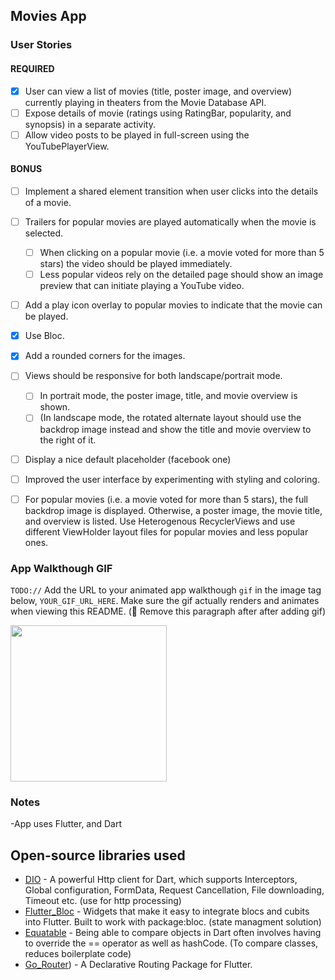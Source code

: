 ## Movies App

### User Stories

#### REQUIRED

- [x] User can view a list of movies (title, poster image, and overview) currently playing in theaters from the Movie Database API.
- [ ] Expose details of movie (ratings using RatingBar, popularity, and synopsis) in a separate activity.
- [ ] Allow video posts to be played in full-screen using the YouTubePlayerView.

#### BONUS

- [ ] Implement a shared element transition when user clicks into the details of a movie.
- [ ] Trailers for popular movies are played automatically when the movie is selected.
  - [ ] When clicking on a popular movie (i.e. a movie voted for more than 5 stars) the video should be played immediately.
  - [ ] Less popular videos rely on the detailed page should show an image preview that can initiate playing a YouTube video.
- [ ] Add a play icon overlay to popular movies to indicate that the movie can be played.
- [x] Use Bloc.
- [x] Add a rounded corners for the images.
- [ ] Views should be responsive for both landscape/portrait mode.
   - [ ] In portrait mode, the poster image, title, and movie overview is shown.
   - [ ] (In landscape mode, the rotated alternate layout should use the backdrop image instead and show the title and movie overview to the right of it.
- [ ] Display a nice default placeholder (facebook one)
- [ ] Improved the user interface by experimenting with styling and coloring.
- [ ] For popular movies (i.e. a movie voted for more than 5 stars), the full backdrop image is displayed. Otherwise, a poster image, the movie title, and overview is listed. Use Heterogenous RecyclerViews and use different ViewHolder layout files for popular movies and less popular ones.


### App Walkthough GIF

`TODO://` Add the URL to your animated app walkthough `gif` in the image tag below, `YOUR_GIF_URL_HERE`. Make sure the gif actually renders and animates when viewing this README. (🚫 Remove this paragraph after after adding gif)

<img src="YOUR_GIF_URL_HERE" width=250><br>

### Notes

-App uses Flutter, and Dart

## Open-source libraries used

* [DIO](https://pub.dev/packages/dio) - A powerful Http client for Dart, which supports Interceptors, Global configuration, FormData, Request Cancellation, File downloading, Timeout etc. (use for http processing)
* [Flutter_Bloc](https://pub.dev/packages/flutter_bloc) - Widgets that make it easy to integrate blocs and cubits into Flutter. Built to work with package:bloc. (state managment solution)
* [Equatable](https://pub.dev/packages/equatable) - Being able to compare objects in Dart often involves having to override the == operator as well as hashCode. (To compare classes, reduces boilerplate code)
* [Go_Router](https://pub.dev/packages/go_router)) - A Declarative Routing Package for Flutter.
